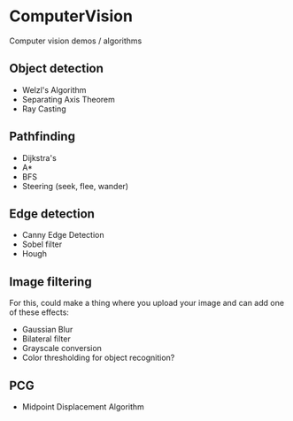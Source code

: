 # ComputerVision
Computer vision demos / algorithms 

## Object detection 
- Welzl's Algorithm
- Separating Axis Theorem
- Ray Casting

## Pathfinding
- Dijkstra's
- A*
- BFS
- Steering (seek, flee, wander)

## Edge detection
- Canny Edge Detection
- Sobel filter
- Hough

## Image filtering
For this, could make a thing where you upload your image and can add one of these effects: 
- Gaussian Blur
- Bilateral filter
- Grayscale conversion
- Color thresholding for object recognition?

## PCG
- Midpoint Displacement Algorithm

